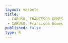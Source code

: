 ```yaml
---
layout: verbete
title:
 - CARUSO, FRANCISCO GOMES
 - CARUSO, Francisco Gomes
published: false
type: R
---
```


